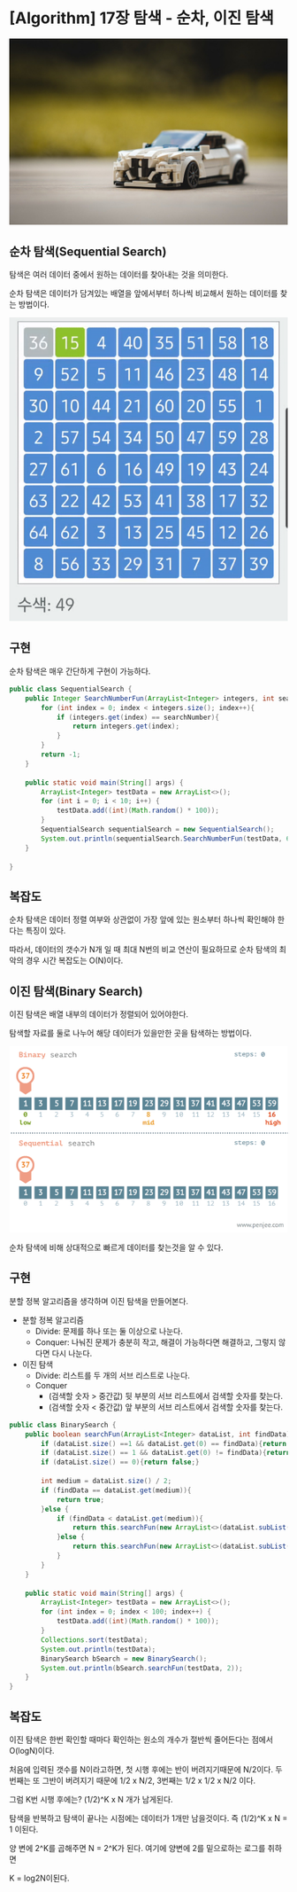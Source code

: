 # [Algorithm] 17장 탐색 - 순차, 이진 탐색

![algorithms17_image1.jpg](/img/algorithms17_image1.jpg?raw=true)

## 순차 탐색(**Sequential Search)**

탐색은 여러 데이터 중에서 원하는 데이터를 찾아내는 것을 의미한다.

순차 탐색은 데이터가 담겨있는 배열을 앞에서부터 하나씩 비교해서 원하는 데이터를 찾는 방법이다.

![algorithms17_image2.gif](/img/algorithms17_image2.gif?raw=true)

## 구현

순차 탐색은 매우 간단하게 구현이 가능하다.

```java
public class SequentialSearch {
    public Integer SearchNumberFun(ArrayList<Integer> integers, int searchNumber){
        for (int index = 0; index < integers.size(); index++){
            if (integers.get(index) == searchNumber){
                return integers.get(index);
            }
        }
        return -1;
    }

    public static void main(String[] args) {
        ArrayList<Integer> testData = new ArrayList<>();
        for (int i = 0; i < 10; i++) {
            testData.add((int)(Math.random() * 100));
        }
        SequentialSearch sequentialSearch = new SequentialSearch();
        System.out.println(sequentialSearch.SearchNumberFun(testData, 63));
    }

}
```

## 복잡도

순차 탐색은 데이터 정렬 여부와 상관없이 가장 앞에 있는 원소부터 하나씩 확인해야 한다는 특징이 있다.

따라서, 데이터의 갯수가 N개 일 때 최대 N번의 비교 연산이 필요하므로 순차 탐색의 최악의 경우 시간 복잡도는 O(N)이다.

## 이진 탐색(Binary Search)

이진 탐색은 배열 내부의 데이터가 정렬되어 있어야한다.

탐색할 자료를 둘로 나누어 해당 데이터가 있을만한 곳을 탐색하는 방법이다.

![algorithms17_image3.gif](/img/algorithms17_image3.gif?raw=true)

순차 탐색에 비해 상대적으로 빠르게 데이터를 찾는것을 알 수 있다.

## 구현

분할 정복 알고리즘을 생각하며 이진 탐색을 만들어본다.

- 분할 정복 알고리즘
    - Divide: 문제를 하나 또는 둘 이상으로 나눈다.
    - Conquer: 나눠진 문제가 충분히 작고, 해결이 가능하다면 해결하고, 그렇지 않다면 다시 나눈다.
- 이진 탐색
    - Divide: 리스트를 두 개의 서브 리스트로 나눈다.
    - Conquer
        - (검색할 숫자 > 중간값) 뒷 부분의 서브 리스트에서 검색할 숫자를 찾는다.
        - (검색할 숫자 < 중간값) 앞 부분의 서브 리스트에서 검색할 숫자를 찾는다.

```java
public class BinarySearch {
    public boolean searchFun(ArrayList<Integer> dataList, int findData){
        if (dataList.size() ==1 && dataList.get(0) == findData){return true;}
        if (dataList.size() == 1 && dataList.get(0) != findData){return false;}
        if (dataList.size() == 0){return false;}

        int medium = dataList.size() / 2;
        if (findData == dataList.get(medium)){
            return true;
        }else {
            if (findData < dataList.get(medium)){
                return this.searchFun(new ArrayList<>(dataList.subList(0,medium)),findData);
            }else {
                return this.searchFun(new ArrayList<>(dataList.subList(medium,dataList.size())),findData);
            }
        }
    }

    public static void main(String[] args) {
        ArrayList<Integer> testData = new ArrayList<>();
        for (int index = 0; index < 100; index++) {
            testData.add((int)(Math.random() * 100));
        }
        Collections.sort(testData);
        System.out.println(testData);
        BinarySearch bSearch = new BinarySearch();
        System.out.println(bSearch.searchFun(testData, 2));
    }
}
```

## 복잡도

이진 탐색은 한번 확인할 때마다 확인하는 원소의 개수가 절반씩 줄어든다는 점에서 O(logN)이다.

처음에 입력된 갯수를 N이라고하면, 첫 시행 후에는 반이 버려지기때문에 N/2이다. 두번째는 또 그반이 버려지기 때문에 1/2 x N/2, 3번째는 1/2  x 1/2 x N/2 이다.

그럼 K번 시행 후에는? (1/2)^K x N 개가 남게된다.

탐색을 반복하고 탐색이 끝나는 시점에는 데이터가 1개만 남을것이다. 즉 (1/2)^K x N = 1 이된다.

양 변에 2^K를 곱해주면 N = 2^K가 된다. 여기에 양변에 2를 밑으로하는 로그를 취하면

K = log2N이된다.
